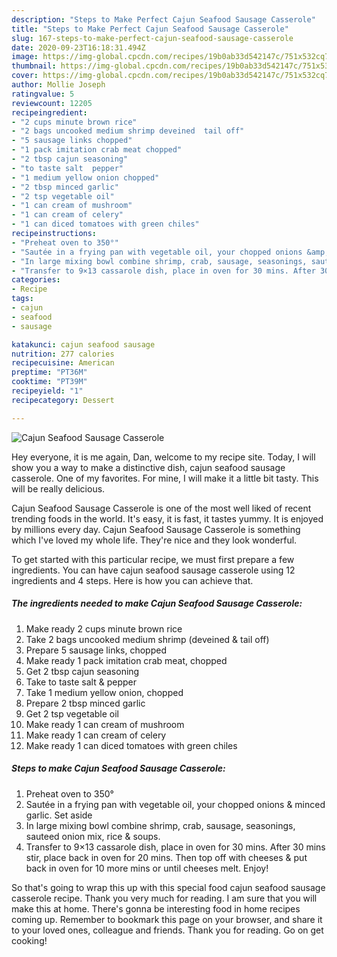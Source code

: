 ```yaml
---
description: "Steps to Make Perfect Cajun Seafood Sausage Casserole"
title: "Steps to Make Perfect Cajun Seafood Sausage Casserole"
slug: 167-steps-to-make-perfect-cajun-seafood-sausage-casserole
date: 2020-09-23T16:18:31.494Z
image: https://img-global.cpcdn.com/recipes/19b0ab33d542147c/751x532cq70/cajun-seafood-sausage-casserole-recipe-main-photo.jpg
thumbnail: https://img-global.cpcdn.com/recipes/19b0ab33d542147c/751x532cq70/cajun-seafood-sausage-casserole-recipe-main-photo.jpg
cover: https://img-global.cpcdn.com/recipes/19b0ab33d542147c/751x532cq70/cajun-seafood-sausage-casserole-recipe-main-photo.jpg
author: Mollie Joseph
ratingvalue: 5
reviewcount: 12205
recipeingredient:
- "2 cups minute brown rice"
- "2 bags uncooked medium shrimp deveined  tail off"
- "5 sausage links chopped"
- "1 pack imitation crab meat chopped"
- "2 tbsp cajun seasoning"
- "to taste salt  pepper"
- "1 medium yellow onion chopped"
- "2 tbsp minced garlic"
- "2 tsp vegetable oil"
- "1 can cream of mushroom"
- "1 can cream of celery"
- "1 can diced tomatoes with green chiles"
recipeinstructions:
- "Preheat oven to 350°"
- "Sautée in a frying pan with vegetable oil, your chopped onions &amp; minced garlic. Set aside"
- "In large mixing bowl combine shrimp, crab, sausage, seasonings, sauteed onion mix, rice &amp; soups."
- "Transfer to 9×13 cassarole dish, place in oven for 30 mins. After 30 mins stir, place back in oven for 20 mins. Then top off with cheeses &amp; put back in oven for 10 more mins or until cheeses melt. Enjoy!"
categories:
- Recipe
tags:
- cajun
- seafood
- sausage

katakunci: cajun seafood sausage 
nutrition: 277 calories
recipecuisine: American
preptime: "PT36M"
cooktime: "PT39M"
recipeyield: "1"
recipecategory: Dessert

---
```



![Cajun Seafood Sausage Casserole](https://img-global.cpcdn.com/recipes/19b0ab33d542147c/751x532cq70/cajun-seafood-sausage-casserole-recipe-main-photo.jpg)

Hey everyone, it is me again, Dan, welcome to my recipe site. Today, I will show you a way to make a distinctive dish, cajun seafood sausage casserole. One of my favorites. For mine, I will make it a little bit tasty. This will be really delicious.

Cajun Seafood Sausage Casserole is one of the most well liked of recent trending foods in the world. It's easy, it is fast, it tastes yummy. It is enjoyed by millions every day. Cajun Seafood Sausage Casserole is something which I've loved my whole life. They're nice and they look wonderful.




To get started with this particular recipe, we must first prepare a few ingredients. You can have cajun seafood sausage casserole using 12 ingredients and 4 steps. Here is how you can achieve that.

<!--inarticleads1-->

##### The ingredients needed to make Cajun Seafood Sausage Casserole:

1. Make ready 2 cups minute brown rice
1. Take 2 bags uncooked medium shrimp (deveined &amp; tail off)
1. Prepare 5 sausage links, chopped
1. Make ready 1 pack imitation crab meat, chopped
1. Get 2 tbsp cajun seasoning
1. Take to taste salt &amp; pepper
1. Take 1 medium yellow onion, chopped
1. Prepare 2 tbsp minced garlic
1. Get 2 tsp vegetable oil
1. Make ready 1 can cream of mushroom
1. Make ready 1 can cream of celery
1. Make ready 1 can diced tomatoes with green chiles




<!--inarticleads2-->

##### Steps to make Cajun Seafood Sausage Casserole:

1. Preheat oven to 350°
1. Sautée in a frying pan with vegetable oil, your chopped onions &amp; minced garlic. Set aside
1. In large mixing bowl combine shrimp, crab, sausage, seasonings, sauteed onion mix, rice &amp; soups.
1. Transfer to 9×13 cassarole dish, place in oven for 30 mins. After 30 mins stir, place back in oven for 20 mins. Then top off with cheeses &amp; put back in oven for 10 more mins or until cheeses melt. Enjoy!




So that's going to wrap this up with this special food cajun seafood sausage casserole recipe. Thank you very much for reading. I am sure that you will make this at home. There's gonna be interesting food in home recipes coming up. Remember to bookmark this page on your browser, and share it to your loved ones, colleague and friends. Thank you for reading. Go on get cooking!
